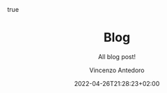 ---
title: "Blog"
subtitle: "All blog post!"
date: 2022-04-26T21:28:23+02:00
lastmod: 2022-04-26T21:28:23+02:00
draft: true
author: "Vincenzo Antedoro"
authorLink: ""
description: "Descrizione da rivedere se è un doppione subtitle"
weight: 1

type: "blog"

tags: [tag1, tag2, tag3, tag4]
categories: [category]

hiddenFromHomePage: false
hiddenFromSearch: false

resources:
- name: "featured-image"
  src: "blog.jpg"
- name: "featured-image-preview"
  src: "blog.jpg"

featured: false
sidebar: true
toc: false
math:
  enable: false
lightgallery: false
license: ""
---